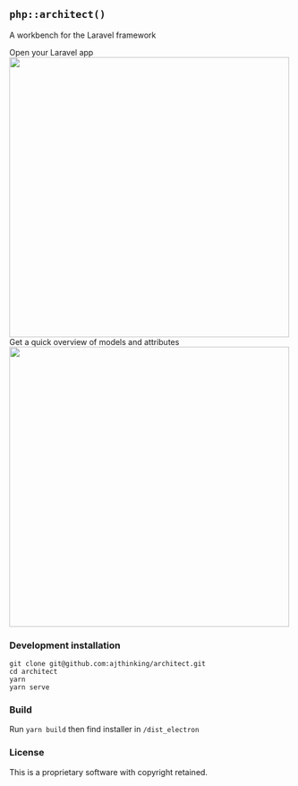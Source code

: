 ## `php::architect()`

A workbench for the Laravel framework

Open your Laravel app
<img width="500px" src="https://user-images.githubusercontent.com/3457668/87871059-bb78c200-c9ad-11ea-8bd2-1cb5e9160247.png">
Get a quick overview of models and attributes
<img width="500px" src="https://user-images.githubusercontent.com/3457668/87870982-1d84f780-c9ad-11ea-9b87-f244f7981ad4.png">

### Development installation

```
git clone git@github.com:ajthinking/architect.git
cd architect
yarn
yarn serve
```

### Build
Run `yarn build` then find installer in `/dist_electron`

### License
This is a proprietary software with copyright retained.
